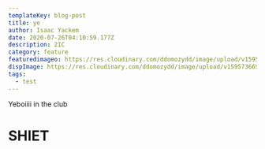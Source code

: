 ```yaml
---
templateKey: blog-post
title: ye
author: Isaac Yackem
date: 2020-07-26T04:10:59.177Z
description: 2IC
category: feature
featuredimageo: https://res.cloudinary.com/ddomozydd/image/upload/v1595736684/Ye_cqefoh.jpg
dispImage: https://res.cloudinary.com/ddomozydd/image/upload/v1595736693/yecard_xbumwk.jpg
tags:
  - test
---
```

Yeboiiii in the club



# **SHIET**